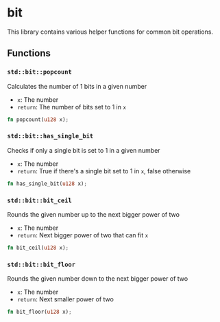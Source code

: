 # bit
This library contains various helper functions for common bit operations.


## Functions

### `std::bit::popcount`

Calculates the number of 1 bits in a given number
- `x`: The number
- `return`: The number of bits set to 1 in `x`


```rust
fn popcount(u128 x);
```

### `std::bit::has_single_bit`

Checks if only a single bit is set to 1 in a given number
- `x`: The number
- `return`: True if there's a single bit set to 1 in `x`, false otherwise


```rust
fn has_single_bit(u128 x);
```

### `std::bit::bit_ceil`

Rounds the given number up to the next bigger power of two
- `x`: The number
- `return`: Next bigger power of two that can fit `x`


```rust
fn bit_ceil(u128 x);
```

### `std::bit::bit_floor`

Rounds the given number down to the next bigger power of two
- `x`: The number
- `return`: Next smaller power of two


```rust
fn bit_floor(u128 x);
```

